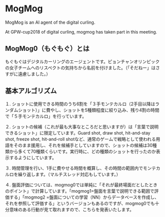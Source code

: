 # MogMog

MogMog is an AI agent of the digital curling.

At GPW-cup2018 of digital curling, mogmog has taken part in this meeting.


## MogMog0（もぐもぐ）とは
もぐもぐはデジタルカーリングのエージェントです。ピョンチャンオリンピックの女子チームへのリスペクトの気持ちから名前を付けました。（「そだねー」はさすがに遠慮しました。）

## 基本アルゴリズム
１.	ショットに使用できる時間のうち6割を「３手モンテカルロ（2手目以降はランダムショット）」に費やし、ショットを5種類程度に絞り込み、残り4割の時間で「５手モンテカルロ」を行っています。

２.	ショットの候補（これが最も大事なところだと思いますが）は「言葉で説明できるショット」に限定しています。Guard shot, draw shot, hit-and-stay shot, freeze shot, hit-and-roll shotなど、通常のゲームで戦略として使われる用語をそのまま援用し、それを候補手としていますので、ショットの候補は30種類から多くて70種類くらいです。実行時に、どの種類のショットを行ったのか表示するようにしています。

３.	時間管理を行い、1手に費やせる時間を概算し、その時間の範囲内でモンテカルロを繰り返します。（マルチスレッド対応もしています。）

４.	盤面評価については、mogmog0では単純に「それが最終場面だとしたときのポイント」で計算しています。「mogmog1=盤面を言葉で説明できる範囲で評価する」「mogmog2 =盤面についての学習（NN）からデータベースを作成し、それを参照して評価する」というバージョンもあるのですが、mogmog0でも十分意味のある行動が見て取れますので、こちらを発表いたします。
